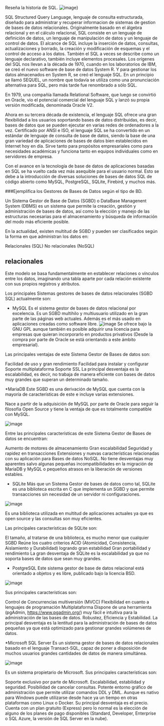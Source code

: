 Reseña la historia de SQL.
![image](https://user-images.githubusercontent.com/103066682/168112565-b9ac4f38-589c-424a-ace7-02f1a0321727.png)}


SQL
Structured Query Language, lenguaje de consulta estructurada, diseñado para administrar y recuperar informacion de sistemas de gestion de bases de datos relacionales.
Originalmente basado en el álgebra relacional y en el cálculo relacional, SQL consiste en un lenguaje de definición de datos, un lenguaje de manipulación de datos y un lenguaje de control de datos. El alcance de SQL incluye la inserción de datos, consultas, actualizaciones y borrado, la creación y modificación de esquemas y el control de acceso a los datos. También el SQL a veces se describe como un lenguaje declarativo, también incluye elementos procesales.
Los orígenes del SQL nos llevan a la década de 1970, cuando en los laboratorios de IBM, se creó el nuevo software de base de datos System R. Y para gestionar los datos almacenados en System R, se creó el lenguaje SQL. En un principio se llamó SEQUEL, un nombre que todavía se utiliza como una pronunciación alternativa para SQL, pero más tarde fue renombrado a sólo SQL.

En 1979, una compañía llamada Relational Software, que luego se convirtió en Oracle, vio el potencial comercial del lenguaje SQL y lanzó su propia versión modificada, denominada Oracle V2.

Ahora en su tercera década de existencia, el lenguaje SQL ofrece una gran flexibilidad a los usuarios soportando bases de datos distribuidas, es decir, bases de datos que se pueden ejecutar en varias redes de ordenadores a la vez. Certificado por ANSI e ISO, el lenguaje SQL se ha convertido en un estándar de lenguaje de consulta de base de datos, siendo la base de una gran variedad de aplicaciones de bases de datos bien establecidos en Internet hoy en día. Sirve tanto para propósitos empresariales como para necesidades académicas y funciona tanto en equipos individuales como en servidores de empresa.

Con el avance en la tecnología de base de datos de aplicaciones basadas en SQL se ha vuelto cada vez más asequible para el usuario normal. Esto se debe a la introducción de diversas soluciones de bases de datos SQL de código abierto como MySQL, PostgreSQL, SQLite, Firebird, y muchos más.  


###Ejemplifica los Gestores de Bases de Datos según el tipo de BD.


Un Sistema Gestor de Base de Datos (SGBD) o DataBase Managenent System (DBMS) es un sistema que permite la creación, gestión y administración de bases de datos, así como la elección y manejo de las estructuras necesarias para el almacenamiento y búsqueda de información del modo más eficiente posible.

En la actualidad, existen multitud de SGBD y pueden ser clasificados según la forma en que administran los datos en:

Relacionales (SQL)
No relacionales (NoSQL)

## relacionales
Este modelo se basa fundamentalmente en establecer relaciones o vínculos entre los datos, imaginando una tabla aparte por cada relación existente con sus propios registros y atributos.

Los principales Sistemas gestores de bases de datos relacionales (SGBD SQL) actualmente son:

* MySQL
Es el sistema gestor de bases de datos relacional por excelencia.
Es un SGBD multihilo y multiusuario utilizado en la gran parte de las páginas web actuales. Además es el más usado en aplicaciones creadas como software libre.
![image](https://user-images.githubusercontent.com/103066682/168115202-5718e4f4-02fb-4b6b-8d24-463194316fb7.png)
Se ofrece bajo la GNU GPL aunque también es posible adquirir una licencia para empresas que quieran incorporarlo en productos privativos (Desde la compra por parte de Oracle se está orientando a este ámbito empresarial).

Las principales ventajas de este Sistema Gestor de Bases de datos son:

Facilidad de uso y gran rendimiento
Facilidad para instalar y configurar
Soporte multiplataforma
Soporte SSL
La principal desventaja es la escalabilidad, es decir, no trabaja de manera eficiente con bases de datos muy grandes que superan un determinado tamaño.

*MariaDB
Este SGBD es una derivación de MySQL que cuenta con la mayoría de características de este e incluye varias extensiones.

Nace a partir de la adquisición de MySQL por parte de Oracle para seguir la filosofía Open Source y tiene la ventaja de que es totalmente compatible con MySQL.

![image](https://user-images.githubusercontent.com/103066682/168115488-f4687c55-0df0-4298-8af0-ef4ba8749e0b.png)

Entre las principales características de este Sistema Gestor de Bases de datos se encuentran:

Aumento de motores de almacenamiento
Gran escalabilidad
Seguridad y rapidez en transacciones
Extensiones y nuevas características relacionadas con su aplicación para Bases de datos NoSQL.
No tiene desventajas muy aparentes salvo algunas pequeñas incompatibilidades en la migración de MariaDB y MySQL o pequeños atrasos en la liberación de versiones estables.

* SQLite
Más que un Sistema Gestor de bases de datos como tal, SQLite es una biblioteca escrita en C que implementa un SGBD y que permite transacciones sin necesidad de un servidor ni configuraciones.

![image](https://user-images.githubusercontent.com/103066682/168115693-70f6eefb-5d16-4ee3-b4ed-13e2dc62fcb8.png)


Es una biblioteca utilizada en multitud de aplicaciones actuales ya que es open source y las consultas son muy eficientes.

Las principales características de SQLite son:

El tamaño, al tratarse de una biblioteca, es mucho menor que cualquier SGBD
Reúne los cuatro criterios ACID (Atomicidad, Consistencia, Aislamiento y Durabilidad) logrando gran estabilidad
Gran portabilidad y rendimiento
La gran desventaja de SQLite es la escalabilidad ya que no soporta bases de datos que sean muy grandes.


* PostgreSQL
Este sistema gestor de base de datos relacional está orientado a objetos y es libre, publicado bajo la licencia BSD.

![image](https://user-images.githubusercontent.com/103066682/168115938-5ffe3089-29db-404b-a295-74992ad7f592.png)

Sus principales características son:

Control de Concurrencias multiversión (MVCC)
Flexibilidad en cuanto a lenguajes de programación
Multiplataforma
Dispone de una herramienta (pgAdmin, https://www.pgadmin.org/) muy fácil e intuitiva para la administración de las bases de datos.
Robustez, Eficiencia y Estabilidad.
La principal desventaja es la lentitud para la administración de bases de datos pequeñas ya que está optimizado para gestionar grandes volúmenes de datos.

*Microsoft SQL Server
Es un sistema gestor de bases de datos relacionales basado en el lenguaje Transact-SQL, capaz de poner a disposición de muchos usuarios grandes cantidades de datos de manera simultánea.

![image](https://user-images.githubusercontent.com/103066682/168116132-a7c7b96f-397c-42e4-8b86-bdb70be159e8.png)



Es un sistema propietario de Microsoft. Sus principales características son:

Soporte exclusivo por parte de Microsoft.
Escalabilidad, estabilidad y seguridad.
Posibilidad de cancelar consultas.
Potente entorno gráfico de administración que permite utilizar comandos DDL y DML.
Aunque es nativo para Windows puede utilizarse desde hace ya un tiempo en otras plataformas como Linux o Docker.
Su principal desventaja es el precio. Cuenta con un plan gratuito (Express) pero lo normal es la elección de alguno de los planes de pago disponibles (Standard, Developer, Enterprise o SQL Azure, la versión de SQL Server en la nube).



